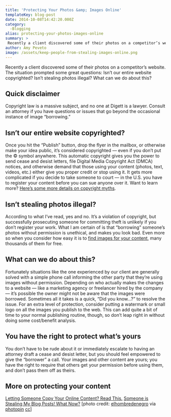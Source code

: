 ```yaml
---
title: 'Protecting Your Photos &amp; Images Online'
templateKey: blog-post
date: 2014-10-08T14:42:20.000Z
category: 
  -Blogging
alias: protecting-your-photos-images-online
summary: > 
 Recently a client discovered some of their photos on a competitor’s website. The situation prompted some great questions: Isn’t our entire website copyrighted? Isn’t stealing photos illegal? What can we do about this?
author: Amy Peveto
image: /assets/keep-people-from-stealing-images-online.png
---
```


Recently a client discovered some of their photos on a competitor’s website. The situation prompted some great questions: Isn’t our entire website copyrighted? Isn’t stealing photos illegal? What can we do about this?

Quick disclaimer
----------------

Copyright law is a massive subject, and no one at Digett is a lawyer. Consult an attorney if you have questions or issues that go beyond the occasional instance of image “borrowing.”

Isn’t our entire website copyrighted?
-------------------------------------

Once you hit the “Publish” button, drop the flyer in the mailbox, or otherwise make your idea public, it’s considered copyrighted — even if you don’t put the © symbol anywhere. This automatic copyright gives you the power to send cease and desist letters, file Digital Media Copyright Act (DMCA) notices, and otherwise demand that those using your content (photos, text, videos, etc.) either give you proper credit or stop using it. It gets more complicated if you decide to take someone to court — in the U.S. you have to register your content before you can sue anyone over it. Want to learn more? [Here’s some more details on copyright myths](https://www.plagiarismtoday.com/stopping-internet-plagiarism/your-copyrights-online/3-copyright-myths/).

Isn’t stealing photos illegal?
------------------------------

According to what I’ve read, yes and no. It’s a violation of copyright, but successfully prosecuting someone for committing theft is unlikely if you don’t register your work. What I am certain of is that “borrowing” someone’s photos without permission is unethical, and makes you look bad. Even more so when you consider how easy it is to [find images for your content](http://blog.crazyegg.com/2014/05/13/definitive-guide-finding-images-blog-posts-content/), many thousands of them for free.

What can we do about this?
--------------------------

Fortunately situations like the one experienced by our client are generally solved with a simple phone call informing the other party that they’re using images without permission. Depending on who actually makes the changes to a website — like a marketing agency or freelancer hired by the company — it’s possible the owner might not be aware that the images were borrowed. Sometimes all it takes is a quick, “Did you know…?” to resolve the issue. For an extra level of protection, consider putting a watermark or small logo on all the images you publish to the web. This can add quite a bit of time to your normal publishing routine, though, so don’t leap right in without doing some cost/benefit analysis.

You have the right to protect what’s yours
------------------------------------------

You don’t have to be rude about it or immediately escalate to having an attorney draft a cease and desist letter, but you should feel empowered to give the “borrower” a call. Your images and other content are yours; you have the right to require that others get your permission before using them, and don’t pass them off as theirs.

More on protecting your content
-------------------------------

[Letting Someone Copy Your Online Content? Read This.](/blog/07/02/2014/letting-someone-copy-your-online-content-read) [Someone is Stealing My Blog Posts! What Now?](/blog/04/20/2011/someone-stealing-my-blog-posts-what-now) \[photo credit: [elhombredenegro](https://www.flickr.com/photos/77519207@N02/6818192898/) via [photopin](http://photopin.com) [cc](http://creativecommons.org/licenses/by/2.0/)\]